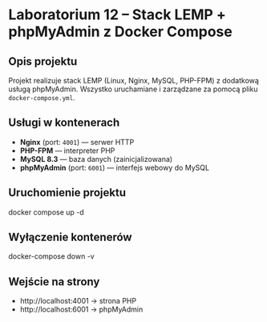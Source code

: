 # Laboratorium 12 – Stack LEMP + phpMyAdmin z Docker Compose

##  Opis projektu

Projekt realizuje stack LEMP (Linux, Nginx, MySQL, PHP-FPM) z dodatkową usługą phpMyAdmin. Wszystko uruchamiane i zarządzane za pomocą pliku `docker-compose.yml`.

##  Usługi w kontenerach

- **Nginx** (port: `4001`) — serwer HTTP
- **PHP-FPM** — interpreter PHP
- **MySQL 8.3** — baza danych (zainicjalizowana)
- **phpMyAdmin** (port: `6001`) — interfejs webowy do MySQL

##  Uruchomienie projektu
docker compose up -d

##  Wyłączenie kontenerów
docker-compose down -v

##  Wejście na strony
- http://localhost:4001 → strona PHP
- http://localhost:6001 → phpMyAdmin
